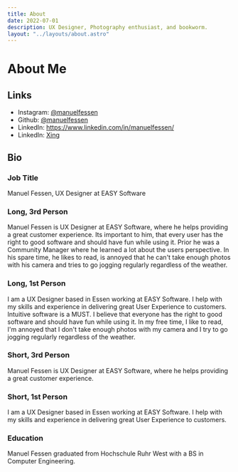 ```yaml
---
title: About
date: 2022-07-01
description: UX Designer, Photography enthusiast, and bookworm.
layout: "../layouts/about.astro"
---
```


# About Me

## Links
- Instagram: <a href="https://instagram.com/manuelfessen">@manuelfessen</a>
- Github: <a href="https://www.github.com/manuelfessen/">@manuelfessen</a>
- LinkedIn: <a href="https://www.linkedin.com/in/manuelfessen/">https://www.linkedin.com/in/manuelfessen/</a>
- LinkedIn: <a href="https://www.xing.com/profile/Manuel_Fessen">Xing</a>

## Bio
### Job Title
Manuel Fessen, UX Designer at EASY Software

### Long, 3rd Person
Manuel Fessen is UX Designer at EASY Software, where he helps providing a great customer experience. Its important to him, that every user has the right to good software and should have fun while using it. Prior he was a Community Manager where he learned a lot about the users perspective. In his spare time, he likes to read, is annoyed that he can't take enough photos with his camera and tries to go jogging regularly regardless of the weather.

### Long, 1st Person
I am a UX Designer based in Essen working at EASY Software. I help with my skills and experience in delivering great User Experience to customers.
Intuitive software is a MUST. I believe that everyone has the right to good software and should have fun while using it. In my free time, I like to read, I'm annoyed that I don't take enough photos with my camera and I try to go jogging regularly regardless of the weather.

### Short, 3rd Person
Manuel Fessen is UX Designer at EASY Software, where he helps providing a great customer experience.

### Short, 1st Person
I am a UX Designer based in Essen working at EASY Software. I help with my skills and experience in delivering great User Experience to customers.

### Education
Manuel Fessen graduated from Hochschule Ruhr West with a BS in Computer Engineering.
